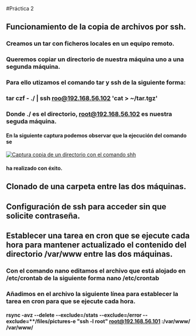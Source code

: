 #Práctica 2

## Funcionamiento de la copia de archivos por ssh.
### Creamos un tar con ficheros locales en un equipo remoto.
### Queremos copiar un directorio de nuestra máquina uno a una segunda máquina.
### Para ello utizamos el comando tar y ssh de la siguiente forma:
### tar czf - ./ | ssh roo@192.168.56.102 'cat > ~/tar.tgz'
### Donde ./ es el directorio, root@192.168.56.102 es nuestra seguda máquina.
#### En la siguiente captura podemos observar que la ejecución del comando se
[![Captura copia de un directorio con el comando shh]()]()
#### ha realizado con éxito.
## Clonado de una carpeta entre las dos máquinas.

## Configuración de ssh para acceder sin que solicite contraseña.

## Establecer una tarea en cron que se ejecute cada hora para mantener actualizado el contenido del directorio /var/www entre las dos máquinas.

### Con el comando nano editamos el archivo que está alojado en /etc/crontab de la siguiente forma nano /etc/crontab

### Añadimos en el archivo la siguiente línea para establecer la tarea en cron para que se ejecute cada hora.

#### rsync -avz --delete --exclude=**/stats --exclude=**/error --exclude=**/files/pictures-e "ssh -l root" root@192.168.56.101 :/var/www/ /var/www/
